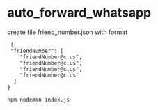 # auto_forward_whatsapp

create file friend_number.json with format 
```shell
 {
 "friendNumber": [
    "friendNumber@c.us",
    "friendNumber@c.us",
    "friendNumber@c.us",
    "friendNumber@c.us"
  ]
}
```
```shell
npm nodemon index.js
```
